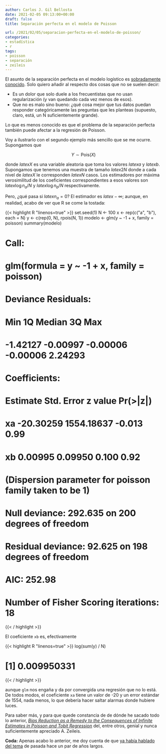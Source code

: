 ```yaml
---
author: Carlos J. Gil Bellosta
date: 2021-02-05 09:13:00+00:00
draft: false
title: Separación perfecta en el modelo de Poisson

url: /2021/02/05/separacion-perfecta-en-el-modelo-de-poisson/
categories:
- estadística
- r
tags:
- poisson
- separación
- zeileis
---
```


El asunto de la separación perfecta en el modelo logístico es [sobradamente conocido](https://caminosaleatorios.wordpress.com/2017/11/29/regresion-logistica-y-datos-con-grupos-linealmente-separables/). Solo quiero añadir al respecto dos cosas que no se suelen decir:

* Es un dolor que solo duele a los frecuentistas que  no usan regularización (y van quedando cada vez menos de esos).
* Que no es malo sino bueno: ¿qué cosa mejor que tus datos puedan responder categóricamente las preguntas que les planteas (supuesto, claro, está, un N suficientemente grande).

Lo que es menos conocido es que el problema de la separación perfecta también puede afectar a la regresión de Poisson.

Voy a ilustrarlo con el segundo ejemplo más sencillo que se me ocurre. Supongamos que

$$Y \sim \text{Pois}(X)$$

donde $latex X$ es una variable aleatoria que toma los valores $latex a$ y $latex b$. Supongamos que tenemos una muestra de tamaño $latex 2N$ donde a cada nivel de $latex X$ le corresponden $latex N$ casos. Los estimadores por máxima verosimilitud de los coeficientes correspondientes a esos valores son $latex \log n_a /N$ y $latex \log n_b /N$ respectivamente.

Pero, ¿qué pasa si $latex n_a = 0$? El estimador es $latex -\infty$; aunque, en realidad, acabo de ver que R se come la tostada:

{{< highlight R "linenos=true" >}}
set.seed(1)
N <- 100
x <- rep(c("a", "b"), each = N)
y <- c(rep(0, N), rpois(N, 1))
modelo <- glm(y ~ -1 + x, family = poisson)
summary(modelo)
# Call:
#   glm(formula = y ~ -1 + x, family = poisson)
#
# Deviance Residuals:
#   Min        1Q    Median        3Q       Max
# -1.42127  -0.00997  -0.00006  -0.00006   2.24293
#
# Coefficients:
#   Estimate Std. Error z value Pr(>|z|)
# xa  -20.30259 1554.18637  -0.013     0.99
# xb    0.00995    0.09950   0.100     0.92
#
# (Dispersion parameter for poisson family taken to be 1)
#
# Null deviance: 292.635  on 200  degrees of freedom
# Residual deviance:  92.625  on 198  degrees of freedom
# AIC: 252.98
#
# Number of Fisher Scoring iterations: 18
{{< / highlight >}}

El coeficiente `xb` es, efectivamente

{{< highlight R "linenos=true" >}}
log(sum(y) / N)
# [1] 0.009950331
{{< / highlight >}}

aunque `glm` nos engaña y da por convergida una regresión que no lo está. De todos modos, el coeficiente `xa` tiene un valor de -20 y un error estándar de 1554, nada menos, lo que debería hacer saltar alarmas donde hubiere luces.

Para saber más, y para que quede constancia de de dónde he sacado todo lo anterior, _[Bias Reduction as a Remedy to the Consequences of Infinite Estimates in Poisson and Tobit Regression](https://arxiv.org/abs/2101.07141)_ del, entre otros, genial y nunca suficientemente apreciado A. Zeileis.

**Coda:** Apenas acabo lo anterior, me doy cuenta de que [ya había hablado del tema](https://www.datanalytics.com/2018/04/11/modelos-con-inflacion-de-ceros-y-separacion-perfecta/) de pasada hace un par de años largos.



